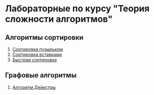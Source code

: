# Лабораторные по курсу "Теория сложности алгоритмов"

## Алгоритмы сортировки
1. [Сортировка пузырьком](BubbleSort/Program.cs)
2. [Сортировка вставками](InsertionSort/Program.cs)
3. [Быстрая сортировка](QuickSort/Program.cs)

## Графовые алгоритмы
1. [Алгоритм Дейкстры](Dijkstra/Program.cs)